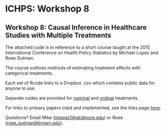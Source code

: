 # ICHPS: Workshop 8

## Workshop 8: Causal Inference in Healthcare Studies with Multiple Treatments

The attached code is in reference to a short course taught at the 2015 International Conference on Health Policy Statistics by Michael Lopez and Roee Gutman.

The course outlines methods of estimating treatment effects with categorical treatments. 

Each set of Rcode links to a Dropbox .csv which contains public data for anyone to use. 

Separate codes are provided for [nominal](https://github.com/statsbylopez/ICHPS/blob/master/NominalTreatment.R) and [ordinal](https://github.com/statsbylopez/ICHPS/blob/master/OrdinalTreatment.R) treatments. 

For links to primary papers cited and implemented, see the links page [here](https://github.com/statsbylopez/ICHPS/blob/master/Citations.md).

Questions? Email Mike (mlopez1@skidmore.edu) or Roee (roee_gutman@brown.edu). 
